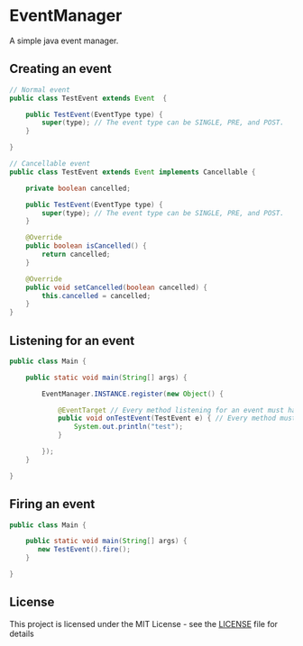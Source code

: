 # EventManager

A simple java event manager.

## Creating an event

```java
// Normal event
public class TestEvent extends Event  {

    public TestEvent(EventType type) {
        super(type); // The event type can be SINGLE, PRE, and POST.
    }

}
```

```java
// Cancellable event
public class TestEvent extends Event implements Cancellable {

    private boolean cancelled;

    public TestEvent(EventType type) {
        super(type); // The event type can be SINGLE, PRE, and POST.
    }

    @Override
    public boolean isCancelled() {
        return cancelled;
    }

    @Override
    public void setCancelled(boolean cancelled) {
        this.cancelled = cancelled;
    }
}
```

## Listening for an event
```java
public class Main {

    public static void main(String[] args) {

        EventManager.INSTANCE.register(new Object() {

            @EventTarget // Every method listening for an event must have the @EventTarget annotation.
            public void onTestEvent(TestEvent e) { // Every method must only have 1 parameter, and that parameter has to be an instance of the Event class.
                System.out.println("test");
            }

        });
    }

}
```

## Firing an event
```java
public class Main {

    public static void main(String[] args) {
       new TestEvent().fire();
    }

}
```

## License
This project is licensed under the MIT License - see the [LICENSE](LICENSE) file for details